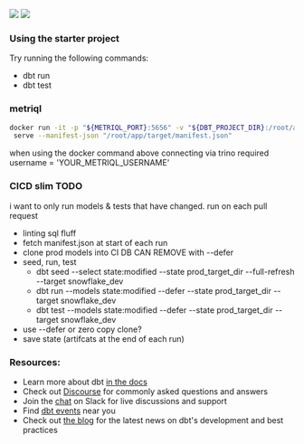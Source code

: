 ![](https://github.com/wisemuffin/dbt-snowflake-cost-monitoring/workflows/Scheduled%20production%20run/badge.svg)
![](https://github.com/wisemuffin/dbt-snowflake-cost-monitoring/workflows/Production%20deployment%20from%20main/badge.svg)

### Using the starter project

Try running the following commands:
- dbt run
- dbt test

### metriql

```bash
docker run -it -p "${METRIQL_PORT}:5656" -v "${DBT_PROJECT_DIR}:/root/app" -v "${DBT_PROFILES_DIR}:/root/.dbt" -v "${HOME}/.config/gcloud:/root/.config/gcloud/" -e METRIQL_RUN_HOST=0.0.0.0 -e DBT_PROJECT_DIR="/root/app" buremba/metriql \
 serve --manifest-json "/root/app/target/manifest.json"
 ```

when using the docker command above
 connecting via trino required username = 'YOUR_METRIQL_USERNAME'

### CICD slim TODO

i want to only run models & tests that have changed. 
run on each pull request

- linting sql fluff
- fetch manifest.json at start of each run
- clone prod models into CI DB CAN REMOVE with --defer
- seed, run, test
    - dbt seed --select state:modified --state prod_target_dir --full-refresh --target snowflake_dev
    - dbt run --models state:modified --defer --state prod_target_dir --target snowflake_dev
    - dbt test --models state:modified --defer --state prod_target_dir --target snowflake_dev
- use --defer or zero copy clone?
- save state (artifcats at the end of each run)

### Resources:
- Learn more about dbt [in the docs](https://docs.getdbt.com/docs/introduction)
- Check out [Discourse](https://discourse.getdbt.com/) for commonly asked questions and answers
- Join the [chat](http://slack.getdbt.com/) on Slack for live discussions and support
- Find [dbt events](https://events.getdbt.com) near you
- Check out [the blog](https://blog.getdbt.com/) for the latest news on dbt's development and best practices
